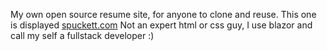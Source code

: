 My own open source resume site, for anyone to clone and reuse.
This one is displayed [spuckett.com](https://www.spuckett.com/)
Not an expert html or css guy, I use blazor and call my self a fullstack developer :)
